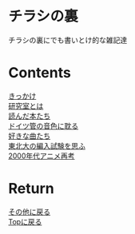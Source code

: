 <!-- Google tag (gtag.js) -->
<script async src="https://www.googletagmanager.com/gtag/js?id=G-8P412RLRC8"></script>
<script>
  window.dataLayer = window.dataLayer || [];
  function gtag(){dataLayer.push(arguments);}
  gtag('js', new Date());

  gtag('config', 'G-8P412RLRC8');
</script>

# チラシの裏
チラシの裏にでも書いとけ的な雑記達

# Contents
[きっかけ](./kikkake.md)<br>
[研究室とは](./lab.md)<br>
[読んだ本たち](./book_log.md)<br>
[ドイツ管の音色に耽る](./posaune.md)<br>
[好きな曲たち](./symphony.md)<br>
[東北大の編入試験を思ふ](./hennyu.md)<br>
[2000年代アニメ再考](./anime.md)<br>

# Return
[その他に戻る](../others.md)<br>
[Topに戻る](https://motoyashinozaki.github.io/minidora/)